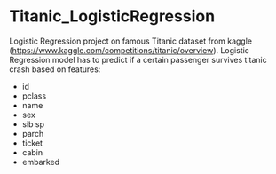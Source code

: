 # Titanic_LogisticRegression
Logistic Regression project on famous Titanic dataset from kaggle (https://www.kaggle.com/competitions/titanic/overview).
Logistic Regression model has to predict if a certain passenger survives titanic crash based on features:
- id
- pclass
- name
- sex
- sib sp
- parch
- ticket
- cabin
- embarked
